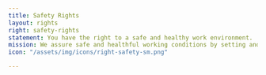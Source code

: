 ```yaml
---
title: Safety Rights
layout: rights
right: safety-rights
statement: You have the right to a safe and healthy work environment.
mission: We assure safe and healthful working conditions by setting and enforcing standards, and by providing training, outreach, education, and assistance.
icon: "/assets/img/icons/right-safety-sm.png"

---
```

